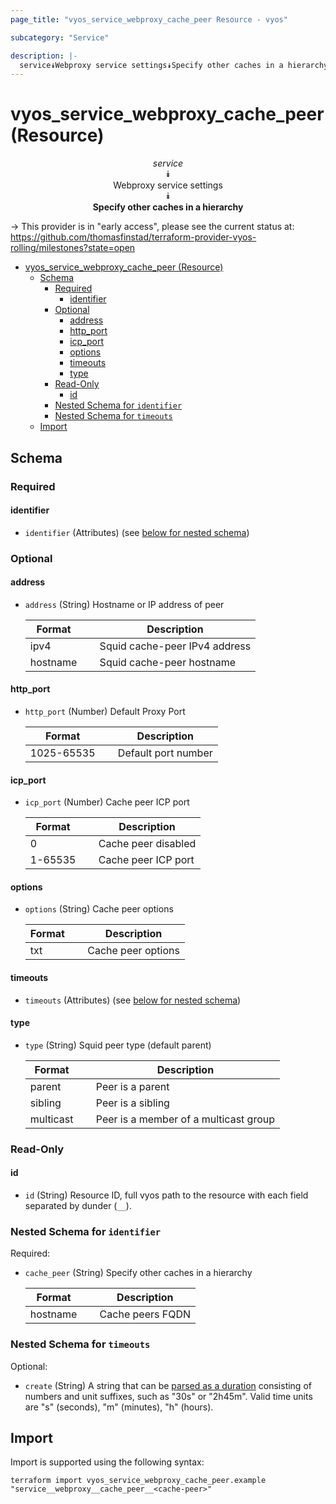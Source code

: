 ```yaml
---
page_title: "vyos_service_webproxy_cache_peer Resource - vyos"

subcategory: "Service"

description: |-
  service⯯Webproxy service settings⯯Specify other caches in a hierarchy
---
```


# vyos_service_webproxy_cache_peer (Resource)
<center>

*service*  
⯯  
Webproxy service settings  
⯯  
**Specify other caches in a hierarchy**


</center>

-> This provider is in "early access", please see the current status at: https://github.com/thomasfinstad/terraform-provider-vyos-rolling/milestones?state=open

<!--TOC-->

- [vyos_service_webproxy_cache_peer (Resource)](#vyos_service_webproxy_cache_peer-resource)
  - [Schema](#schema)
    - [Required](#required)
      - [identifier](#identifier)
    - [Optional](#optional)
      - [address](#address)
      - [http_port](#http_port)
      - [icp_port](#icp_port)
      - [options](#options)
      - [timeouts](#timeouts)
      - [type](#type)
    - [Read-Only](#read-only)
      - [id](#id)
    - [Nested Schema for `identifier`](#nested-schema-for-identifier)
    - [Nested Schema for `timeouts`](#nested-schema-for-timeouts)
  - [Import](#import)

<!--TOC-->

<!-- schema generated by tfplugindocs -->
## Schema

### Required

#### identifier
- `identifier` (Attributes) (see [below for nested schema](#nestedatt--identifier))

### Optional

#### address
- `address` (String) Hostname or IP address of peer

    |  Format    &emsp;|  Description                    |
    |------------|---------------------------------|
    |  ipv4      &emsp;|  Squid cache-peer IPv4 address  |
    |  hostname  &emsp;|  Squid cache-peer hostname      |
#### http_port
- `http_port` (Number) Default Proxy Port

    |  Format      &emsp;|  Description          |
    |--------------|-----------------------|
    |  1025-65535  &emsp;|  Default port number  |
#### icp_port
- `icp_port` (Number) Cache peer ICP port

    |  Format   &emsp;|  Description          |
    |-----------|-----------------------|
    |  0        &emsp;|  Cache peer disabled  |
    |  1-65535  &emsp;|  Cache peer ICP port  |
#### options
- `options` (String) Cache peer options

    |  Format  &emsp;|  Description         |
    |----------|----------------------|
    |  txt     &emsp;|  Cache peer options  |
#### timeouts
- `timeouts` (Attributes) (see [below for nested schema](#nestedatt--timeouts))
#### type
- `type` (String) Squid peer type (default parent)

    |  Format     &emsp;|  Description                            |
    |-------------|-----------------------------------------|
    |  parent     &emsp;|  Peer is a parent                       |
    |  sibling    &emsp;|  Peer is a sibling                      |
    |  multicast  &emsp;|  Peer is a member of a multicast group  |

### Read-Only

#### id
- `id` (String) Resource ID, full vyos path to the resource with each field separated by dunder (`__`).

<a id="nestedatt--identifier"></a>
### Nested Schema for `identifier`

Required:

- `cache_peer` (String) Specify other caches in a hierarchy

    |  Format    &emsp;|  Description       |
    |------------|--------------------|
    |  hostname  &emsp;|  Cache peers FQDN  |


<a id="nestedatt--timeouts"></a>
### Nested Schema for `timeouts`

Optional:

- `create` (String) A string that can be [parsed as a duration](https://pkg.go.dev/time#ParseDuration) consisting of numbers and unit suffixes, such as &#34;30s&#34; or &#34;2h45m&#34;. Valid time units are &#34;s&#34; (seconds), &#34;m&#34; (minutes), &#34;h&#34; (hours).

## Import

Import is supported using the following syntax:

```shell
terraform import vyos_service_webproxy_cache_peer.example "service__webproxy__cache_peer__<cache-peer>"
```
